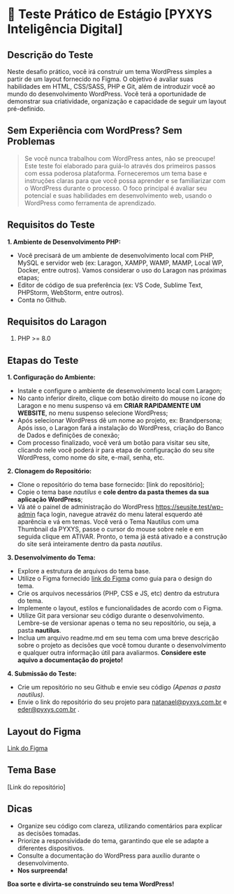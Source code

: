 # 🚀 Teste Prático de Estágio [PYXYS Inteligência Digital]

## Descrição do Teste

Neste desafio prático, você irá construir um tema WordPress simples a partir de um layout fornecido no Figma. O objetivo é avaliar suas habilidades em HTML, CSS/SASS, PHP e Git, além de introduzir você ao mundo do desenvolvimento WordPress. Você terá a oportunidade de demonstrar sua criatividade, organização e capacidade de seguir um layout pré-definido.

## Sem Experiência com WordPress? Sem Problemas

> Se você nunca trabalhou com WordPress antes, não se preocupe! Este teste foi elaborado para guiá-lo através dos primeiros passos com essa poderosa plataforma. Forneceremos um tema base e instruções claras para que você possa aprender e se familiarizar com o WordPress durante o processo. O foco principal é avaliar seu potencial e suas habilidades em desenvolvimento web, usando o WordPress como ferramenta de aprendizado.

## Requisitos do Teste

**1. Ambiente de Desenvolvimento PHP:**

* Você precisará de um ambiente de desenvolvimento local com PHP, MySQL e servidor web (ex: Laragon, XAMPP, WAMP, MAMP, Local WP, Docker, entre outros). Vamos considerar o uso do Laragon nas próximas etapas;
* Editor de código de sua preferência (ex: VS Code, Sublime Text, PHPStorm, WebStorm, entre outros).
* Conta no Github.

## Requisitos do Laragon

1. PHP >= 8.0

## Etapas do Teste

**1. Configuração do Ambiente:**

* Instale e configure o ambiente de desenvolvimento local com Laragon;
* No canto inferior direito, clique com botão direito do mouse no ícone do Laragon e no menu suspenso vá em **CRIAR RAPIDAMENTE UM WEBSITE**, no menu suspenso selecione WordPress;
* Após selecionar WordPress dê um nome ao projeto, ex: Brandpersona; Após isso, o Laragon fará a instalação do WordPress, criação do Banco de Dados e definições de conexão;
* Com processo finalizado, você verá um botão para visitar seu site, clicando nele você poderá ir para etapa de configuração do seu site WordPress, como nome do site, e-mail, senha, etc.

**2. Clonagem do Repositório:**

* Clone o repositório do tema base fornecido: [link do repositório];
* Copie o tema base *nautilus* e **cole dentro da pasta themes da sua aplicação WordPress**;
* Vá até o painel de administração do WordPress <https://seusite.test/wp-admin> faça login, navegue atravéz do menu lateral esquerdo até aparência e vá em temas. Você verá o Tema Nautilus com uma Thumbnail da PYXYS, passe o cursor do mouse sobre nele e em seguida clique em ATIVAR. Pronto, o tema já está ativado e a construção do site será inteiramente dentro da pasta *nautilus*.

**3. Desenvolvimento do Tema:**

* Explore a estrutura de arquivos do tema base.
* Utilize o Figma fornecido [link do Figma](https://www.figma.com/design/tNU4PTfBgFScCB3nxmg4WP/Brand-Persona---Desktop?node-id=0%3A1&t=6w1ECTV06oWTdBkp-1) como guia para o design do tema.
* Crie os arquivos necessários (PHP, CSS e JS, etc) dentro da estrutura do tema.
* Implemente o layout, estilos e funcionalidades de acordo com o Figma.
* Utilize Git para versionar seu código durante o desenvolvimento. Lembre-se de versionar apenas o tema no seu repositório, ou seja, a pasta **nautilus**.
* Inclua um arquivo readme.md em seu tema com uma breve descrição sobre o projeto as decisões que você tomou durante o desenvolvimento e qualquer outra informação útil para avaliarmos. **Considere este aquivo a documentação do projeto!**

**4. Submissão do Teste:**

* Crie um repositório no seu Github e envie seu código *(Apenas a pasta nautilus)*.
* Envie o link do repositório do seu projeto para <natanael@pyxys.com.br> e <eder@pyxys.com.br> .

## Layout do Figma

[Link do Figma](https://www.figma.com/design/tNU4PTfBgFScCB3nxmg4WP/Brand-Persona---Desktop?node-id=0%3A1&t=6w1ECTV06oWTdBkp-1)

## Tema Base

[Link do repositório]

## Dicas

* Organize seu código com clareza, utilizando comentários para explicar as decisões tomadas.
* Priorize a responsividade do tema, garantindo que ele se adapte a diferentes dispositivos.
* Consulte a documentação do WordPress para auxílio durante o desenvolvimento.
* **Nos surpreenda!**

**Boa sorte e divirta-se construindo seu tema WordPress!**